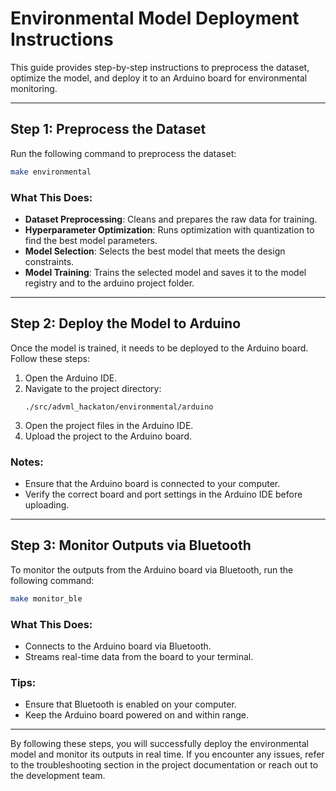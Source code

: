 # Environmental Model Deployment Instructions

This guide provides step-by-step instructions to preprocess the dataset, optimize the model, and deploy it to an Arduino board for environmental monitoring.

---

## Step 1: Preprocess the Dataset

Run the following command to preprocess the dataset:

```bash
make environmental
```

### What This Does:
- **Dataset Preprocessing**: Cleans and prepares the raw data for training.
- **Hyperparameter Optimization**: Runs optimization with quantization to find the best model parameters.
- **Model Selection**: Selects the best model that meets the design constraints.
- **Model Training**: Trains the selected model and saves it to the model registry and to the arduino project folder.

---

## Step 2: Deploy the Model to Arduino

Once the model is trained, it needs to be deployed to the Arduino board. Follow these steps:

1. Open the Arduino IDE.
2. Navigate to the project directory:
   ```
   ./src/advml_hackaton/environmental/arduino
   ```
3. Open the project files in the Arduino IDE.
4. Upload the project to the Arduino board.

### Notes:
- Ensure that the Arduino board is connected to your computer.
- Verify the correct board and port settings in the Arduino IDE before uploading.

---

## Step 3: Monitor Outputs via Bluetooth

To monitor the outputs from the Arduino board via Bluetooth, run the following command:

```bash
make monitor_ble
```

### What This Does:
- Connects to the Arduino board via Bluetooth.
- Streams real-time data from the board to your terminal.

### Tips:
- Ensure that Bluetooth is enabled on your computer.
- Keep the Arduino board powered on and within range.

---

By following these steps, you will successfully deploy the environmental model and monitor its outputs in real time. If you encounter any issues, refer to the troubleshooting section in the project documentation or reach out to the development team.